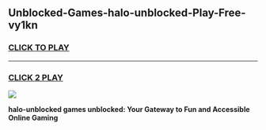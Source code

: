 
## Unblocked-Games-halo-unblocked-Play-Free-vy1kn
<h3>
<a href="https://premium76.site?title=halo-unblocked&ref=19M">CLICK TO PLAY</a></h3>
<hr>

<h3>
<a href="https://premium76.site?title=halo-unblocked&ref=19M">CLICK 2 PLAY</a>
  
</h3>

<a href="https://premium76.site?title=halo-unblocked&ref=19M"><img src="https://clearcache.store/games.png"></a>


**halo-unblocked games unblocked: Your Gateway to Fun and Accessible Online Gaming**
